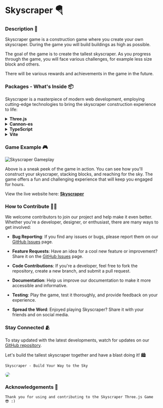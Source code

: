 # Skyscraper 🪂

### Description 📑

Skyscraper game is a construction game where you create your own skyscraper. During the game you will build buildings as high as possible.

The goal of the game is to create the tallest skyscraper.
As you progress through the game, you will face various challenges, for example less size block and others.

There will be various rewards and achievements in the game in the future.

### Packages - What's Inside 📦

Skyscraper is a masterpiece of modern web development, employing cutting-edge technologies to bring the skyscraper construction experience to life:

<details>
<summary><b>Three.js</b></summary>
The heart of our game, Three.js powers the stunning 3D graphics that make your skyscraper world come alive.
</details>
<details>
<summary><b>Cannon-es</b></summary>
Behind every block and tower, Cannon-es provides the physics simulation that ensures your skyscraper stands strong.
</details>
<details>
<summary><b>TypeScript</b></summary>
The codebase is built on TypeScript, offering structured and maintainable development.
</details>
<details>
<summary><b>Vite</b></summary>
Our build tool of choice, Vite, makes development swift and efficient, ensuring a seamless gaming experience.
</details>

### Game Example 🎮

![Skyscraper Gameplay](public/readme/demo.gif)

Above is a sneak peek of the game in action. You can see how you'll construct your skyscraper, stacking blocks, and reaching for the sky. The game offers a fun and challenging experience that will keep you engaged for hours.

View the live website here: **[Skyscraper](https://skyscraper-game.netlify.app/)**

### How to Contribute 🧑‍💻

We welcome contributors to join our project and help make it even better. Whether you're a developer, designer, or enthusiast, there are many ways to get involved:

- **Bug Reporting**: If you find any issues or bugs, please report them on our [GitHub Issues](https://github.com/corners2wall/Skyscraper/issues) page.

- **Feature Requests**: Have an idea for a cool new feature or improvement? Share it on the [GitHub Issues](https://github.com/corners2wall/Skyscraper/issues) page.

- **Code Contributions**: If you're a developer, feel free to fork the repository, create a new branch, and submit a pull request.

- **Documentation**: Help us improve our documentation to make it more accessible and informative.

- **Testing**: Play the game, test it thoroughly, and provide feedback on your experience.

- **Spread the Word**: Enjoyed playing Skyscraper? Share it with your friends and on social media.

### Stay Connected 🫂

To stay updated with the latest developments, watch for updates on our [GitHub repository](https://github.com/corners2wall/Skyscraper).

Let's build the tallest skyscraper together and have a blast doing it! 🏙️

``` Skyscraper - Build Your Way to the Sky ```

<img style="border-radius: 15px;" src="public/readme/skyscraper_ss.png">

### Acknowledgements 🙏
~~~
Thank you for using and contributing to the Skyscraper Three.js Game 😎 :)
~~~
